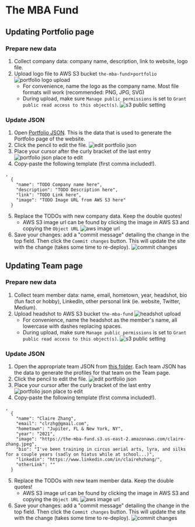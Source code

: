 # The MBA Fund

## Updating Portfolio page
### Prepare new data
1. Collect company data: company name, description, link to website, logo file.
2. Upload logo file to AWS S3 bucket `the-mba-fund`>`portfolio`
![portfolio logo upload](https://github.com/valenciafu/thembafund/blob/master/src/images/docs/portfolio-s3-upload.png)
    * For convenience, name the logo as the company name. Most file formats will work (recommended: PNG, JPG, SVG)
    * During upload, make sure `Manage public permissions` is set to `Grant public read access to this object(s)`.
    ![s3 public setting](https://github.com/valenciafu/thembafund/blob/master/src/images/docs/s3-public.png)
### Update JSON
1. Open [Portfolio JSON](https://github.com/valenciafu/thembafund/blob/master/src/data/portfolio.json). This is the data that is used to generate the Portfolio page of the website.
2. Click the pencil to edit the file.
![edit portfolio json](https://github.com/valenciafu/thembafund/blob/master/src/images/docs/edit-portfolio-json.png)
3. Place your cursor after the curly bracket of the last entry
![portfolio json place to edit](https://github.com/valenciafu/thembafund/blob/master/src/images/docs/json-last-bracket.png)
4. Copy-paste the following template (first comma included!).
```
,
  {
    "name": "TODO Company name here",
    "description": "TODO Description here",
    "link": "TODO Link here",
    "image": "TODO Image URL from AWS S3 here"
  }
```
5. Replace the TODOs with new company data. Keep the double quotes!
    * AWS S3 image url can be found by clicking the image in AWS S3 and copying the `Object URL`
    ![aws image url](https://github.com/valenciafu/thembafund/blob/master/src/images/docs/aws-url.png)
6. Save your changes: add a "commit message" detailing the change in the top field. Then click the `Commit changes` button. This will update the site with the change (takes some time to re-deploy).
![commit changes](https://github.com/valenciafu/thembafund/blob/master/src/images/docs/commit-portfolio.png)

## Updating Team page
### Prepare new data
1. Collect team member data: name, email, hometown, year, headshot, bio (fun fact or hobby), LinkedIn, other personal link (ie. website, Twitter, Medium).
2. Upload headshot to AWS S3 bucket `the-mba-fund`
![headshot upload](https://github.com/valenciafu/thembafund/blob/master/src/images/docs/headshot-s3-upload.png)
    * For convenience, name the headshot as the member's name, all lowercase with dashes replacing spaces.
    * During upload, make sure `Manage public permissions` is set to `Grant public read access to this object(s)`.
    ![s3 public setting](https://github.com/valenciafu/thembafund/blob/master/src/images/docs/s3-public.png)
### Update JSON
1. Open the appropriate team JSON from [this folder](https://github.com/valenciafu/thembafund/blob/master/src/data). Each team JSON has the data to generate the profiles for that team on the Team page.
2. Click the pencil to edit the file.
![edit portfolio json](https://github.com/valenciafu/thembafund/blob/master/src/images/docs/edit-portfolio-json.png)
3. Place your cursor after the curly bracket of the last entry
![portfolio json place to edit](https://github.com/valenciafu/thembafund/blob/master/src/images/docs/json-last-bracket.png)
4. Copy-paste the following template (first comma included!).
```
,
  {
    "name": "Claire Zhang",
    "email": "clrzhg@gmail.com",
    "hometown": "Jupiter, FL & New York, NY",
    "year": "2021",
    "image": "https://the-mba-fund.s3.us-east-2.amazonaws.com/claire-zhang.jpeg",
    "bio": "I've been training in circus aerial arts‚ lyra, and silks for a couple years (sadly on hiatus while at school...)",
    "linkedin": "https://www.linkedin.com/in/clairehzhang/",
    "otherLink": ""
  }
```
5. Replace the TODOs with new team member data. Keep the double quotes!
    * AWS S3 image url can be found by clicking the image in AWS S3 and copying the `Object URL`
    ![aws image url](https://github.com/valenciafu/thembafund/blob/master/src/images/docs/aws-url.png)
6. Save your changes: add a "commit message" detailing the change in the top field. Then click the `Commit changes` button. This will update the site with the change (takes some time to re-deploy).
![commit changes](https://github.com/valenciafu/thembafund/blob/master/src/images/docs/commit-team.png)
